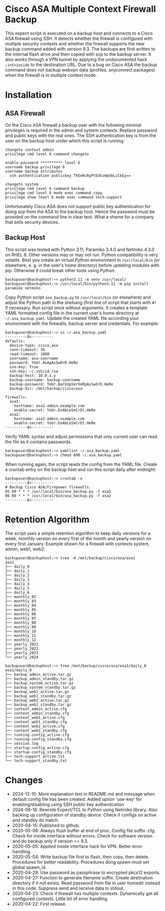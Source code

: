 # Cisco ASA Multiple Context Firewall Backup

This expect script is executed on a backup host and connects to a Cisco ASA firewall using SSH. It detects whether the firewall is configured with multiple security contexts and whether the firewall supports the new backup command added with version 9.3. The backups are first written to the internal flash drive and then copied with scp to the backup server. It also works through a VPN tunnel by applying the undocumented hack `;int=inside` to the destination URL. Due to a bug on Cisco ASA the backup command does not backup webvpn data (profiles, anyconnect packages) when the firewall is in multiple context mode.

# Installation

## ASA Firewall

On the Cisco ASA firewall a backup user with the following minimal privileges is required in the admin and system contexts. Replace password and public keys with the real ones. The SSH authentication key is from the user on the backup host under which this script is running.

```
changeto context admin
privilege cmd level 6 command changeto

enable password ********** level 6
username backup privilege 6
username backup attributes
  ssh authentication publickey ThEeNcRyPtEdSsHpUbLiCkEy==
 
changeto system
privilege cmd level 6 command backup
privilege cmd level 6 mode exec command copy
privilege show level 6 mode exec command tech-support
```

Unfortunately Cisco ASA does not support public key authentication for doing scp from the ASA to the backup host. Hence the password must be provided on the command line in clear text. What a shame for a company that sells security devices.

## Backup Host

This script was tested with Python 3.11, Paramiko 3.4.0 and Netmiko 4.3.0 on RHEL 8. Other versions may or may not run. Python compatibility is very volatile. Best you create an virtual Python environment in `/usr/local/bin` (or elsewhere, e. g. in the user's home directory) before updating modules with pip. Otherwise it could break other tools using Python.

```
backupuser@backuphost:~> python3.11 -m venv /usr/local/
backupuser@backuphost:~> /usr/local/bin/python3.11 -m pip install paramiko netmiko
```

Copy Python script `asa_backup.py` to `/usr/local/bin` (or elsewhere) and adjust the Python path in the shebang (first line of script that starts with `#!` if necessary. Run script once without arguments. It creates a template YAML formatted config file in the current user's home directory at `~/.asa_backup.yaml`. Update the created YAML file according your environment with the firewalls, backup server and credentials. For example:

```
backupuser@backuphost:~> vi ~/.asa_backup.yaml
··········8<··········
defaults:
  device-type: cisco_asa
  conn-timeout: 30
  read-timeout: 1800
  username: asa-username
  password: YoUr.AsApAsSwOrD.HeRe
  use-key: True
  ssh-key: ~/.ssh/id_rsa
  backup-host: 10.0.x.y
  backup-username: backup-username
  backup-password: YoUr.BaCkUpSerVeRpAsSwOrD.HeRe
  backup-dir: /mnt/backup/cisco/asa

firewalls:
  asa1:
    hostname: asa1-admin.example.com
    enable-secret: YoUr.EnAbLeSeCrEt.HeRe
  asa2:
    hostname: asa2-admin.example.com
    enable-secret: YoUr.EnAbLeSeCrEt.HeRe
··········8<··········
```

Verify YAML syntax and adjust permissions that only current user can read the file as it contains passwords.

```
backupuser@backuphost:~> yamllint ~/.asa_backup.yaml
backupuser@backuphost:~> chmod 600 ~/.asa_backup.yaml
```

When running again, the script reads the config from the YAML file.
Create a crontab entry on the backup host and run this script daily after midnight:

```
backupuser@backuphost:~> crontab -e
··········8<··········
# Backup Cisco ASA/Firepower firewalls.
05 00 * * *	/usr/local/bin/asa_backup.py -f asa1
06 00 * * *	/usr/local/bin/asa_backup.py -f asa2
··········8<··········
```

# Retention Algorithm

The script uses a simple retention algorithm to keep daily versions for a week, monthly version on every first of the month and yearly version on every first January. Example shown for a firewall with contexts system, admin, web1, web2:

```
backupuser@backuphost:~> tree -d /mnt/backup/cisco/asa/asa1
asa1
├── daily_0
├── daily_1
├── daily_2
├── daily_3
├── daily_4
├── daily_5
├── daily_6
├── monthly_02
├── monthly_03
├── monthly_04
├── monthly_05
├── monthly_06
├── monthly_07
├── monthly_08
├── monthly_09
├── monthly_10
├── monthly_11
├── monthly_12
├── yearly_2021
├── yearly_2022
├── yearly_2023
└── yearly_2024

backupuser@backuphost:~> tree /mnt/backup/cisco/asa/asa1/daily_0
asa1/daily_0
├── backup_admin_active.tar.gz
├── backup_admin_standby.tar.gz
├── backup_system_active.tar.gz
├── backup_system_standby.tar.gz
├── backup_web1_active.tar.gz
├── backup_web1_standby.tar.gz
├── backup_web2_active.tar.gz
├── backup_web2_standby.tar.gz
├── context_admin_active.cfg
├── context_admin_standby.cfg
├── context_web1_active.cfg
├── context_web1_standby.cfg
├── context_web2_active.cfg
├── context_web2_standby.cfg
├── running-config_active.cfg
├── running-config_standby.cfg
├── session.log
├── startup-config_active.cfg
├── startup-config_standby.cfg
├── tech-support_active.txt
└── tech-support_standby.txt
```

# Changes

- 2024-12-10: More explanation text in README.md and message when default config file has been created. Added option 'use-key' for enabling/disabling using SSH public key authentication
- 2024-06-18: Rewrote Expect/TCL to Python using Netmiko library. Also backing up configuration of standby device. Check if configs on active and standby do match.
- 2020-04-15: Published to github.
- 2020-05-06: Always flush buffer at end of proc. Config file suffix .cfg. Check for inside interface without errors. Check for software version and do backup only if version >= 9.3.
- 2020-05-05: Applied inside interface hack for VPN. Better error handling.
- 2020-05-04: Write backup file first to flash, then copy, then delete. Procedures for better readability. Procedures dong spawn must set global spawn_id.
- 2020-04-29: Use password as passphrase to encrypted pkcs12 exports.
- 2020-04-27: Function to generate filename suffix. Create destination directory if it not exists. Read password from file in user homedir instead in this code. Suppress send and receive data to stdout.
- 2020-04-23: Check if firewall has multiple contexts. Dynamically get all configured contexts. Little bit of error handling.
- 2020-04-22: First release.
